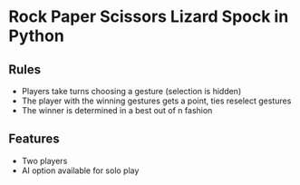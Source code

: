 # Rock Paper Scissors Lizard Spock in Python

## Rules

- Players take turns choosing a gesture (selection is hidden)
- The player with the winning gestures gets a point, ties reselect gestures
- The winner is determined in a best out of n fashion

## Features

- Two players
- AI option available for solo play
